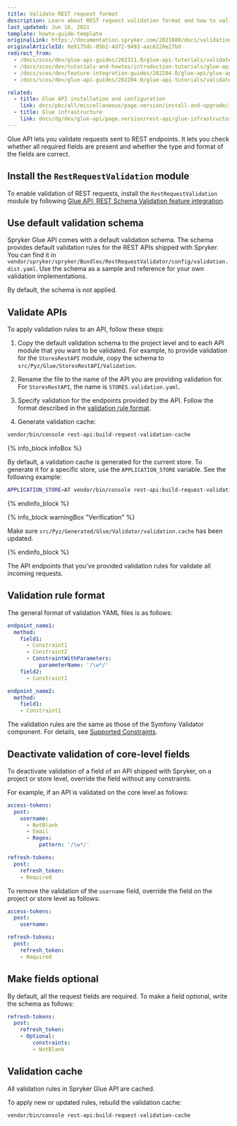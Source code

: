 ```yaml
---
title: Validate REST request format
description: Learn about REST request validation format and how to validate requests in Glue API.
last_updated: Jun 16, 2021
template: howto-guide-template
originalLink: https://documentation.spryker.com/2021080/docs/validating-rest-request-format
originalArticleId: 0e9175dc-05b2-4d72-9493-aac6220e27bd
redirect_from:
  - /docs/scos/dev/glue-api-guides/202311.0/glue-api-tutorials/validate-rest-request-format.html
  - /docs/scos/dev/tutorials-and-howtos/introduction-tutorials/glue-api/validating-rest-request-format.html
  - /docs/scos/dev/feature-integration-guides/202204.0/glue-api/glue-api-rest-schema-validation-feature-integration.html
  - /docs/scos/dev/glue-api-guides/202204.0/glue-api-tutorials/validate-rest-request-format.html

related:
  - title: Glue API installation and configuration
    link: docs/pbc/all/miscellaneous/page.version/install-and-upgrade/install-glue-api/install-the-spryker-core-glue-api.html
  - title: Glue infrastructure
    link: docs/dg/dev/glue-api/page.version/rest-api/glue-infrastructure.html
---
```


Glue API lets you validate requests sent to REST endpoints. It lets you check whether all required fields are present and whether the type and format of the fields are correct.

## Install the `RestRequestValidation` module

To enable validation of REST requests, install the `RestRequestValidation` module by following [Glue API: REST Schema Validation feature integration](/docs/pbc/all/miscellaneous/{{page.version}}/install-and-upgrade/install-glue-api/install-the-rest-schema-validation-glue-api.html).

## Use default validation schema

Spryker Glue API comes with a default validation schema. The schema provides default validation rules for the REST APIs shipped with Spryker. You can find it in `vendor/spryker/spryker/Bundles/RestRequestValidator/config/validation.dist.yaml`. Use the schema as a sample and reference for your own validation implementations.

By default, the schema is not applied.

## Validate APIs

To apply validation rules to an API, follow these steps:

1. Copy the default validation schema to the project level and to each API module that you want to be validated.
  For example, to provide validation for the `StoresRestAPI` module, copy the schema to `src/Pyz/Glue/StoresRestAPI/Validation`.

2. Rename the file to the name of the API you are providing validation for.  
  For `StoresRestAPI`, the name is `STORES.validation.yaml`.

3. Specify validation for the endpoints provided by the API.
  Follow the format described in the [validation rule format](#validation-rule-format).

4. Generate validation cache:

```bash
vendor/bin/console rest-api:build-request-validation-cache
```

{% info_block infoBox %}

By default, a validation cache is generated for the current store. To generate it for a specific store, use the `APPLICATION_STORE` variable.
See the following example:
```bash
APPLICATION_STORE=AT vendor/bin/console rest-api:build-request-validation-cache
```

{% endinfo_block %}

{% info_block warningBox "Verification" %}

Make sure `src/Pyz/Generated/Glue/Validator/validation.cache` has been updated.

{% endinfo_block %}

The API endpoints that you've provided validation rules for validate all incoming requests.

## Validation rule format

The general format of validation YAML files is as follows:

```yaml
endpoint_name1:
  method:
    field1:
      - Constraint1
      - Constraint2
      - ConstraintWithParameters:
          parameterName: '/\w*/'
    field2:
      - Constraint1

endpoint_name2:
  method:
    field1:
    - Constraint1
```

The validation rules are the same as those of the Symfony Validator component. For details, see [Supported Constraints](https://symfony.com/doc/current/validation.html#supported-constraints).

## Deactivate validation of core-level fields

To deactivate validation of a field of an API shipped with Spryker, on a project or store level, override the field without any constraints.

For example, if an API is validated on the core level as follows:

```yaml
access-tokens:
  post:
    username:
      - NotBlank
      - Email
      - Regex:
          pattern: '/\w*/'

refresh-tokens:
  post:
    refresh_token:
    - Required
```

To remove the validation of the `username` field, override the field on the project or store level as follows:

```yaml
access-tokens:
  post:
    username:

refresh-tokens:
  post:
    refresh_token:
    - Required
```

## Make fields optional

By default, all the request fields are required. To make a field optional, write the schema as follows:

```yaml
refresh-tokens:
  post:
    refresh_token:
    - Optional:
        constraints:
        - NotBlank
```

## Validation cache

All validation rules in Spryker Glue API are cached.

To apply new or updated rules, rebuild the validation cache:

```bash
vendor/bin/console rest-api:build-request-validation-cache
```
